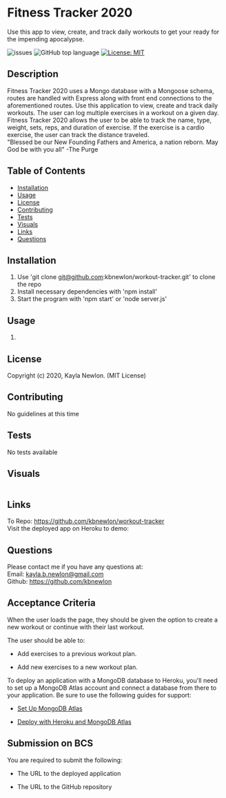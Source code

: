 # Fitness Tracker 2020
Use this app to view, create, and track daily workouts to get your ready for the impending apocalypse.

![issues](https://img.shields.io/github/issues/kbnewlon/workout-tracker)
![GitHub top language](https://img.shields.io/github/languages/top/kbnewlon/workout-tracker)
[![License: MIT](https://img.shields.io/badge/License-MIT-yellow.svg)](https://opensource.org/licenses/MIT)
  
## Description 
 Fitness Tracker 2020 uses a Mongo database with a Mongoose schema, routes are handled with Express along with front end connections to the aforementioned routes. Use this application to view, create and track daily workouts. The user can log multiple exercises in a workout on a given day. Fitness Tracker 2020 allows the user to be able to track the name, type, weight, sets, reps, and duration of exercise. If the exercise is a cardio exercise, the user can track the distance traveled. 
<br>
 "Blessed be our New Founding Fathers and America, a nation reborn. May God be with you all" -The Purge

## Table of Contents 
* [Installation](#Installation)
* [Usage](#Usage)
* [License](#License)
* [Contributing](#Contributing)
* [Tests](#Tests)
* [Visuals](#Visuals)
* [Links](#Links)
* [Questions](#Questions)

## Installation
1. Use 'git clone git@github.com:kbnewlon/workout-tracker.git' to clone the repo
2. Install necessary dependencies with 'npm install'
3. Start the program with 'npm start' or 'node server.js'

## Usage
1. 

## License
Copyright (c) 2020, Kayla Newlon. (MIT License)

## Contributing 
No guidelines at this time 

## Tests
No tests available 

## Visuals
![]()
## Links
To Repo: https://github.com/kbnewlon/workout-tracker
<br>Visit the deployed app on Heroku to demo: 
 

## Questions 
Please contact me if you have any questions at:
<br>Email: kayla.b.newlon@gmail.com
<br>Github: https://github.com/kbnewlon




## Acceptance Criteria

When the user loads the page, they should be given the option to create a new workout or continue with their last workout.

The user should be able to:

  * Add exercises to a previous workout plan.

  * Add new exercises to a new workout plan.


To deploy an application with a MongoDB database to Heroku, you'll need to set up a MongoDB Atlas account and connect a database from there to your application. Be sure to use the following guides for support:

  * [Set Up MongoDB Atlas](../04-Important/MongoAtlas-Setup.md)

  * [Deploy with Heroku and MongoDB Atlas](../04-Important/MongoAtlas-Deploy.md)



## Submission on BCS

You are required to submit the following:

* The URL to the deployed application

* The URL to the GitHub repository
